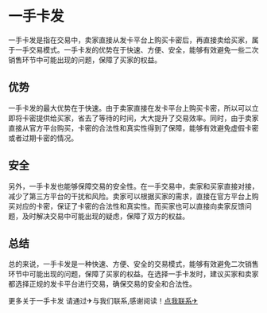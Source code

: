 # 一手卡发

一手卡发是指在交易中，卖家直接从发卡平台上购买卡密后，再直接卖给买家，属于一手交易模式。一手卡发的优势在于快速、方便、安全，能够有效避免一些二次销售环节中可能出现的问题，保障了买家的权益。

## 优势

一手卡发的最大优势在于快速。由于卖家直接在发卡平台上购买卡密，所以可以立即将卡密提供给买家，省去了等待的时间，大大提升了交易效率。同时，由于卖家直接从官方平台购买，卡密的合法性和真实性得到了保障，能够有效避免虚假卡密或者过期卡密的情况。

## 安全

另外，一手卡发也能够保障交易的安全性。在一手交易中，卖家和买家直接对接，减少了第三方平台的干扰和风险。卖家可以根据买家的需求，直接在官方平台上购买对应的卡密，保证了卡密的合法性和真实性。而买家也可以直接向卖家反馈问题，及时解决交易中可能出现的疑虑，保障了双方的权益。

## 总结

总的来说，一手卡发是一种快速、方便、安全的交易模式，能够有效避免二次销售环节中可能出现的问题，保障了买家的权益。在选择一手卡发时，建议买家和卖家都选择正规的发卡平台进行交易，确保交易的安全和合法性。

更多关于一手卡发 请通过✈与我们联系,感谢阅读！[点我联系✈](https://www.k02.cc)